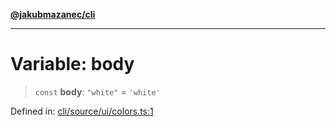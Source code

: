 [**@jakubmazanec/cli**](../../../../README.md)

---

# Variable: body

> `const` **body**: `"white"` = `'white'`

Defined in:
[cli/source/ui/colors.ts:1](https://github.com/jakubmazanec/tools/blob/a9ba87d349a220bbed24d161794f90a6ba6009e5/packages/cli/source/ui/colors.ts#L1)
